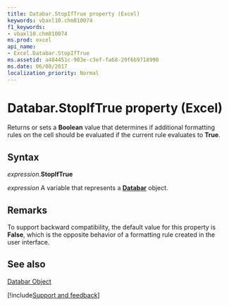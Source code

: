 ```yaml
---
title: Databar.StopIfTrue property (Excel)
keywords: vbaxl10.chm810074
f1_keywords:
- vbaxl10.chm810074
ms.prod: excel
api_name:
- Excel.Databar.StopIfTrue
ms.assetid: a484451c-903e-c3ef-fa68-29f6b9718990
ms.date: 06/08/2017
localization_priority: Normal
---
```



# Databar.StopIfTrue property (Excel)

Returns or sets a  **Boolean** value that determines if additional formatting rules on the cell should be evaluated if the current rule evaluates to **True**.


## Syntax

_expression_.**StopIfTrue**

_expression_ A variable that represents a **[Databar](Excel.Databar.md)** object.


## Remarks

To support backward compatibility, the default value for this property is  **False**, which is the opposite behavior of a formatting rule created in the user interface.


## See also


[Databar Object](Excel.Databar.md)

[!include[Support and feedback](~/includes/feedback-boilerplate.md)]